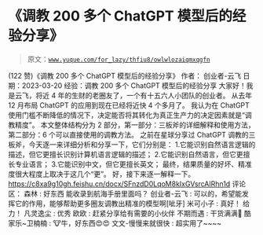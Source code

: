 # 《调教 200 多个 ChatGPT 模型后的经验分享》

> 原文：[`www.yuque.com/for_lazy/thfiu8/owlwlozaiqmxqgfn`](https://www.yuque.com/for_lazy/thfiu8/owlwlozaiqmxqgfn)

<ne-h2 id="4270ebf4" data-lake-id="4270ebf4"><ne-heading-ext><ne-heading-anchor></ne-heading-anchor><ne-heading-fold></ne-heading-fold></ne-heading-ext><ne-heading-content><ne-text id="uf2e064c9">(122 赞)《调教 200 多个 ChatGPT 模型后的经验分享》</ne-text></ne-heading-content></ne-h2> <ne-p id="u68c8f7c2" data-lake-id="u68c8f7c2"><ne-text id="u27cab039">作者： 创业者-云飞</ne-text></ne-p> <ne-p id="ufd004116" data-lake-id="ufd004116"><ne-text id="u55b63d9c">日期：2023-03-20</ne-text></ne-p> <ne-p id="u1eeb4782" data-lake-id="u1eeb4782"><ne-text id="ufdf7a739">经验：调教 200 多个 ChatGPT 模型后的经验分享</ne-text></ne-p> <ne-p id="u82f18f5a" data-lake-id="u82f18f5a"><ne-text id="u701e071e">大家好！我是云飞，将近 4 年的生财的老圈友了，一个有十五六人小团队的创业者。</ne-text></ne-p> <ne-p id="u70413e51" data-lake-id="u70413e51"><ne-text id="uf9d350a3">从去年 12 月布局 ChatGPT 的应用到现在已经将近快 4 个多月了。</ne-text></ne-p> <ne-p id="u9a8bd742" data-lake-id="u9a8bd742"><ne-text id="u14614dfe">我认为在 ChatGPT 使用门槛不断降低的情况下，决定能否将其转化为真正生产力的决定因素就是“调教精度”。</ne-text></ne-p> <ne-p id="uca11b90c" data-lake-id="uca11b90c"><ne-text id="u89d73d21">本文整体结构分为 2 部分，第一部分：三板斧的详细解释和使用方法，第二部分：6 个可以直接使用的调教方法。</ne-text></ne-p> <ne-p id="u33804071" data-lake-id="u33804071"><ne-text id="u727a98bf">之前在星球分享过 ChatGPT 调教的三板斧，今天逐一来详细分析和分享一下，它们分别是：</ne-text></ne-p> <ne-p id="ufe3ff4bc" data-lake-id="ufe3ff4bc"><ne-text id="uee318dac">1.它能识别自然语言逻辑的描述，但它更擅长识别计算机语言逻辑的描述；</ne-text></ne-p> <ne-p id="ucecd785b" data-lake-id="ucecd785b"><ne-text id="u152617fd">2.它能识别自然语言，但它更擅长专业语言；</ne-text></ne-p> <ne-p id="u8f2e998f" data-lake-id="u8f2e998f"><ne-text id="uc4c19c38">3.它能识别中文，但它更擅长英文；</ne-text></ne-p> <ne-p id="ud618a124" data-lake-id="ud618a124"><ne-text id="ua2d7308f">最终，结果质量的好坏、精准度很大程度上取决于这几个“更”。</ne-text></ne-p> <ne-p id="u4a9e9521" data-lake-id="u4a9e9521"><ne-text id="u2ecbdbf4">好，接下来逐一解释一下。</ne-text> [<ne-text id="ud5d34bc7">https://c8xa9g10gh.feishu.cn/docx/SFnzdD0LqoM8kIxGVsrcAlRhn1d</ne-text>](https://c8xa9g10gh.feishu.cn/docx/SFnzdD0LqoM8kIxGVsrcAlRhn1d)</ne-p> <ne-hole id="u1a7df0ca" data-lake-id="u1a7df0ca"><ne-card data-card-name="hr" data-card-type="block" id="F8DEw" data-event-boundary="card"><ne-p id="u201d6d25" data-lake-id="u201d6d25"><ne-text id="u0299df48">评论区：</ne-text></ne-p> <ne-p id="u1e41b436" data-lake-id="u1e41b436"><ne-text id="u50894c29">森林 : 好东西 能收录到航海手册里面吗？</ne-text> <ne-text id="ue21ec8ef">创业者-云飞 : 可以的，希望能发挥它的作用，能够帮助更多圈友调教出精准的模型啊[呲牙]</ne-text> <ne-text id="u709b6405">米可小子 : 真好！</ne-text> <ne-text id="u4c32d8fd">给力！</ne-text> <ne-text id="u0c031d64">凡灵逸尘 : 优秀</ne-text> <ne-text id="u183a1517">欧欧 : 赶紧分享给有需要的小伙伴</ne-text> <ne-text id="u8b6dfbf3">不期而遇 : 干货满满💪</ne-text> <ne-text id="u35f75a4f">酷家乐~卫楠楠 : 🐮牛，好东西😍😍</ne-text> <ne-text id="udcb8f45b">文文-慢慢来就很快 : 超实用了~~~~</ne-text></ne-p></ne-card></ne-hole>